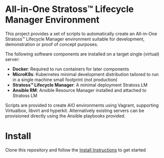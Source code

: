 # All-in-One Stratoss&trade; Lifecycle Manager Environment

This project provides a set of scripts to automatically create an All-in-One Stratoss&trade; Lifecycle Manager environment suitable for development, demonstration or proof of concept purposes.

The following software components are installed on a target single (virtual) server:

- **Docker**: Required to run containers for later components
- **MicroK8s**: Kubernetes minimal development distribution tailored to run in a single machine small footprint (not production)
- **Stratoss&trade; Lifecycle Manager**: A minimal deployment Stratoss LM
- **Ansible RM**: Ansible Resource Manager installed and attached to Stratoss LM

Scripts are provided to create AIO environments using Vagrant, supporting Virtualbox, libvirt and hyperkit. Alternatively existing servers can be provisioned directly using the Ansible playbooks provided.

# Install

Clone this repository and follow the [Install Instructions](./docs/install_instructions.md) to get started
